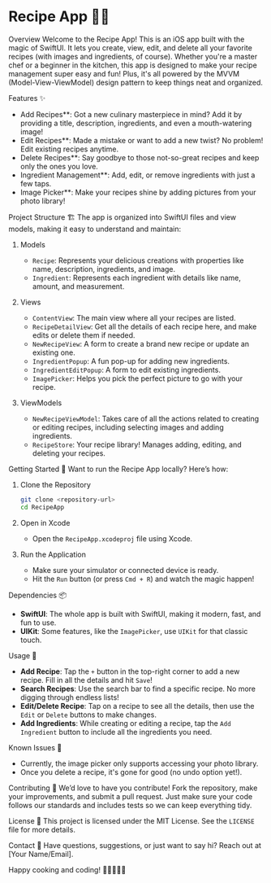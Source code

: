 <htmel>
<hedaer>
</hedaer>

<body>
<h1>Recipe App 🍲📱</h1>

 Overview
Welcome to the Recipe App! This is an iOS app built with the magic of SwiftUI. It lets you create, view, edit, and delete all your favorite recipes (with images and ingredients, of course). Whether you're a master chef or a beginner in the kitchen, this app is designed to make your recipe management super easy and fun! Plus, it's all powered by the MVVM (Model-View-ViewModel) design pattern to keep things neat and organized.

 Features ✨
- Add Recipes**: Got a new culinary masterpiece in mind? Add it by providing a title, description, ingredients, and even a mouth-watering image!
- Edit Recipes**: Made a mistake or want to add a new twist? No problem! Edit existing recipes anytime.
- Delete Recipes**: Say goodbye to those not-so-great recipes and keep only the ones you love.
- Ingredient Management**: Add, edit, or remove ingredients with just a few taps.
- Image Picker**: Make your recipes shine by adding pictures from your photo library!

 Project Structure 🏗️
The app is organized into SwiftUI files and view models, making it easy to understand and maintain:

1. Models
   - `Recipe`: Represents your delicious creations with properties like name, description, ingredients, and image.
   - `Ingredient`: Represents each ingredient with details like name, amount, and measurement.

2. Views
   - `ContentView`: The main view where all your recipes are listed.
   - `RecipeDetailView`: Get all the details of each recipe here, and make edits or delete them if needed.
   - `NewRecipeView`: A form to create a brand new recipe or update an existing one.
   - `IngredientPopup`: A fun pop-up for adding new ingredients.
   - `IngredientEditPopup`: A form to edit existing ingredients.
   - `ImagePicker`: Helps you pick the perfect picture to go with your recipe.

3. ViewModels
   - `NewRecipeViewModel`: Takes care of all the actions related to creating or editing recipes, including selecting images and adding ingredients.
   - `RecipeStore`: Your recipe library! Manages adding, editing, and deleting your recipes.

 Getting Started 🚀
Want to run the Recipe App locally? Here’s how:

1. Clone the Repository
   ```sh
   git clone <repository-url>
   cd RecipeApp
   ```

2. Open in Xcode
   - Open the `RecipeApp.xcodeproj` file using Xcode.

3. Run the Application
   - Make sure your simulator or connected device is ready.
   - Hit the `Run` button (or press `Cmd + R`) and watch the magic happen!

 Dependencies 📦
- **SwiftUI**: The whole app is built with SwiftUI, making it modern, fast, and fun to use.
- **UIKit**: Some features, like the `ImagePicker`, use `UIKit` for that classic touch.

 Usage 🍴
- **Add Recipe**: Tap the `+` button in the top-right corner to add a new recipe. Fill in all the details and hit `Save`!
- **Search Recipes**: Use the search bar to find a specific recipe. No more digging through endless lists!
- **Edit/Delete Recipe**: Tap on a recipe to see all the details, then use the `Edit` or `Delete` buttons to make changes.
- **Add Ingredients**: While creating or editing a recipe, tap the `Add Ingredient` button to include all the ingredients you need.

 Known Issues 🐛
- Currently, the image picker only supports accessing your photo library.
- Once you delete a recipe, it's gone for good (no undo option yet!).

 Contributing 🤝
We’d love to have you contribute! Fork the repository, make your improvements, and submit a pull request. Just make sure your code follows our standards and includes tests so we can keep everything tidy.

 License 📜
This project is licensed under the MIT License. See the `LICENSE` file for more details.

 Contact 📧
Have questions, suggestions, or just want to say hi? Reach out at [Your Name/Email].

Happy cooking and coding! 🍳👨‍🍳👩‍🍳
</body>
</body>
</body>
</htmel>

